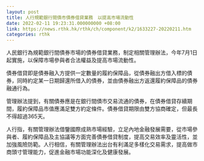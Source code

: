 ```yaml
---
layout: post
title: 人行規範銀行間債市債券借貸業務　以提高市場流動性
date: 2022-02-11 19:23:31.000000000 +08:00
link: https://news.rthk.hk/rthk/ch/component/k2/1633227-20220211.htm
categories: rthk
---
```


人民銀行為規範銀行間債券市場的債券借貸業務，制定相關管理辦法，今年7月1日起實施，以保障市場參與者合法權益及提高市場流動性。

債券借貸即是債券融入方提供一定數量的履約保障品，從債券融出方借入標的債券，同時約定某一日期歸還所借入的債券，並由債券融出方返還履約保障品的債券融通行為。

管理辦法提到，有關債券應是在銀行間債市交易流通的債券，在債券借貸存續期間，履約保障品市值應滿足雙方約定條件。債券借貸期限由雙方協商確定，但最長不得超過365天。

人行指，有關管理辦法借鑒國際成熟市場經驗，立足內地金融發展需要，從市場參與者、履約保障品及主協議等方面完善債券借貸制度，提高交易效率及靈活性，並加強風險防範。人行相信，有關管理辦法出台有利滿足多樣化交易需求，提高做市商頭寸管理能力，促進金融市場功能深化及健康發展。
